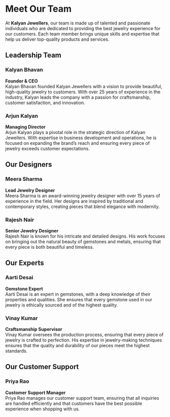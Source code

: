 # Meet Our Team

At **Kalyan Jewellers**, our team is made up of talented and passionate individuals who are dedicated to providing the best jewelry experience for our customers. Each team member brings unique skills and expertise that help us deliver top-quality products and services.

## Leadership Team

### Kalyan Bhavan
**Founder & CEO**  
Kalyan Bhavan founded Kalyan Jewellers with a vision to provide beautiful, high-quality jewelry to customers. With over 25 years of experience in the industry, Kalyan leads the company with a passion for craftsmanship, customer satisfaction, and innovation.

### Arjun Kalyan
**Managing Director**  
Arjun Kalyan plays a pivotal role in the strategic direction of Kalyan Jewellers. With expertise in business development and operations, he is focused on expanding the brand’s reach and ensuring every piece of jewelry exceeds customer expectations.

## Our Designers

### Meera Sharma
**Lead Jewelry Designer**  
Meera Sharma is an award-winning jewelry designer with over 15 years of experience in the field. Her designs are inspired by traditional and contemporary styles, creating pieces that blend elegance with modernity.

### Rajesh Nair
**Senior Jewelry Designer**  
Rajesh Nair is known for his intricate and detailed designs. His work focuses on bringing out the natural beauty of gemstones and metals, ensuring that every piece is both beautiful and timeless.

## Our Experts

### Aarti Desai
**Gemstone Expert**  
Aarti Desai is an expert in gemstones, with a deep knowledge of their properties and qualities. She ensures that every gemstone used in our jewelry is ethically sourced and of the highest quality.

### Vinay Kumar
**Craftsmanship Supervisor**  
Vinay Kumar oversees the production process, ensuring that every piece of jewelry is crafted to perfection. His expertise in jewelry-making techniques ensures that the quality and durability of our pieces meet the highest standards.

## Our Customer Support

### Priya Rao
**Customer Support Manager**  
Priya Rao manages our customer support team, ensuring that all inquiries are handled efficiently and that customers have the best possible experience when shopping with us.

